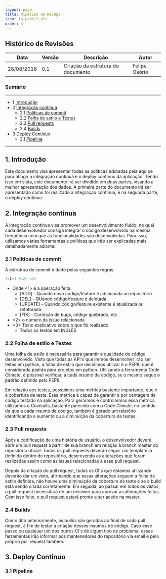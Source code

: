 ```yaml
---
layout: page 	
title: Pipeline de DevOps
icon: fa-pencil-alt
order: 4
---
```


## Histórico de Revisões

|Data|Versão|Descrição|Autor|
| --- | --- | --- | --- |
|28/08/2018|0.1|Criação da estrutura do documento|Felipe Osório|

### Sumário
---

* 1  [Introdução](#1-introdução)
* 2  [Integração contínua](#2-integração-contínua)
    * 2.1 [Políticas de commit](#21-políticas-de-commit)
	* 2.2 [Folha de estilo e Testes](#22-folha-de-estilo-e-testes)
	* 2.3 [Pull requests](#23-pull-requests)
	* 2.4 [Builds](#24-builds)
* 3  [Deploy Contínuo](#3-deploy-contínuo)
	* 3.1  [Pipeline](#31-pipeline)


---
## 1. Introdução

Este documento visa apresentar todas as políticas adotadas pela equipe para atingir a integração contínua e o deploy contínuo da aplicação. Tendo isso em vista, este documento irá ser dividido em duas partes, visando a melhor apresentação dos dados. A primeira parte do documento irá ser apresentado como foi realizado a integração contínua, e na segunda parte, o deploy contínuo.

## 2. Integração contínua

A integração contínua visa promover um desenvolvimento fluído, no qual cada desenvolvedor consiga integrar o código desenvolvido na mesma frequência com que as funcionalidades são desenvolvidas. Para isso, utilizamos várias ferramentas e políticas que irão ser explicadas mais detalhadamente adiante.

### 2.1 Políticas de commit
A estrutura do commit é dado pelas seguintes regras:
```bash
[<1>] #<2> <3>
```
* Onde <1> é a operação feita:
  * [ADD] - Quando novo código/feature é adicionada ao repositório
  * [DEL] - QUando código/feature é deletada
  * [UPDATE] - Quando código/feature existente é atualizada ou refatorada
  * [FIX] - Correção de bugs, código quebrado, etc
* <2> o número da issue relacionada
* <3> Texto explicativo sobre o que foi realizado:
  * Todos os textos em INGLÊS

### 2.2 Folha de estilo e Testes
Uma folha de estilo é necessária para garantir a qualidade do código desenvolvido. Visto que todas as API's que iremos desenvolver irão ser feitas em python, a folha de estilo que decidimos utilizar é o PEP8, que é considerada padrão para projetos em python. Utilizando a ferramenta Code Climate, é possível verificar, a cada insumo de código, se o mesmo segue o padrão definido pelo PEP8.

Em relação aos testes, possuímos uma métrica bastante importante, que é a cobertura de teste. Essa métrica é capaz de garantir a por centagem de código testado na aplicação. Para gerarmos e controlarmos essa métrica, utilizamos o Coveralls, bastante parecido com o Code Climate, no sentido de que a cada insumo de código, também é gerado um relatório identificando o aumento ou a diminuição da cobertura de testes.

### 2.3 Pull requests
Após a codificação de uma história de usuário, o desenvolvedor deverá abrir um pull request a partir de sua branch em relação à branch master do repositório oficial. Todos os pull requests deverão seguir um template já definido dentro do repositório, descrevendo as alterações que foram realizadas assim como as issues relacionadas à esse pull request. 

Depois da criação do pull request, todos os CI's que estamos utilizando deverão dar um visto, afirmando que essas alterações seguem a folha de estilo definida, não houve uma diminuição da cobertura de teste e se a build está sendo criada corretamente. Em seguida, ao passar em todos os vistos, o pull request necessitará de um reviewer para aprovar as alterações feitas. Com isso feito, o pull request estará pronto a ser aceito na master.

### 2.4 Builds
Como dito anteriormente, as builds são geradas ao final de cada pull request, à fim de testar a criação desses insumos de código. Caso esse passo ou qualquer um dos outros CI's dê algum tipo de problema, essas ferramentas irão informar aos mantenedores do repositório via email e pelo próprio pull request também.

## 3. Deploy Contínuo

### 3.1 Pipeline
